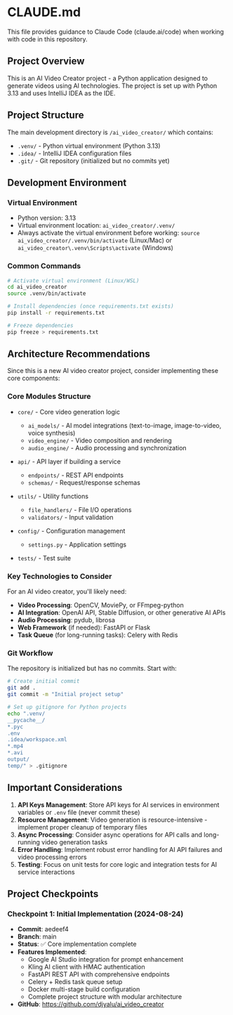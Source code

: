 # CLAUDE.md

This file provides guidance to Claude Code (claude.ai/code) when working with code in this repository.

## Project Overview

This is an AI Video Creator project - a Python application designed to generate videos using AI technologies. The project is set up with Python 3.13 and uses IntelliJ IDEA as the IDE.

## Project Structure

The main development directory is `/ai_video_creator/` which contains:
- `.venv/` - Python virtual environment (Python 3.13)
- `.idea/` - IntelliJ IDEA configuration files
- `.git/` - Git repository (initialized but no commits yet)

## Development Environment

### Virtual Environment
- Python version: 3.13
- Virtual environment location: `ai_video_creator/.venv/`
- Always activate the virtual environment before working: `source ai_video_creator/.venv/bin/activate` (Linux/Mac) or `ai_video_creator\.venv\Scripts\activate` (Windows)

### Common Commands

```bash
# Activate virtual environment (Linux/WSL)
cd ai_video_creator
source .venv/bin/activate

# Install dependencies (once requirements.txt exists)
pip install -r requirements.txt

# Freeze dependencies
pip freeze > requirements.txt
```

## Architecture Recommendations

Since this is a new AI video creator project, consider implementing these core components:

### Core Modules Structure
- `core/` - Core video generation logic
  - `ai_models/` - AI model integrations (text-to-image, image-to-video, voice synthesis)
  - `video_engine/` - Video composition and rendering
  - `audio_engine/` - Audio processing and synchronization
  
- `api/` - API layer if building a service
  - `endpoints/` - REST API endpoints
  - `schemas/` - Request/response schemas
  
- `utils/` - Utility functions
  - `file_handlers/` - File I/O operations
  - `validators/` - Input validation
  
- `config/` - Configuration management
  - `settings.py` - Application settings
  
- `tests/` - Test suite

### Key Technologies to Consider

For an AI video creator, you'll likely need:
- **Video Processing**: OpenCV, MoviePy, or FFmpeg-python
- **AI Integration**: OpenAI API, Stable Diffusion, or other generative AI APIs
- **Audio Processing**: pydub, librosa
- **Web Framework** (if needed): FastAPI or Flask
- **Task Queue** (for long-running tasks): Celery with Redis

### Git Workflow

The repository is initialized but has no commits. Start with:
```bash
# Create initial commit
git add .
git commit -m "Initial project setup"

# Set up gitignore for Python projects
echo ".venv/
__pycache__/
*.pyc
.env
.idea/workspace.xml
*.mp4
*.avi
output/
temp/" > .gitignore
```

## Important Considerations

1. **API Keys Management**: Store API keys for AI services in environment variables or `.env` file (never commit these)
2. **Resource Management**: Video generation is resource-intensive - implement proper cleanup of temporary files
3. **Async Processing**: Consider async operations for API calls and long-running video generation tasks
4. **Error Handling**: Implement robust error handling for AI API failures and video processing errors
5. **Testing**: Focus on unit tests for core logic and integration tests for AI service interactions

## Project Checkpoints

### Checkpoint 1: Initial Implementation (2024-08-24)
- **Commit**: aedeef4
- **Branch**: main
- **Status**: ✅ Core implementation complete
- **Features Implemented**:
  - Google AI Studio integration for prompt enhancement
  - Kling AI client with HMAC authentication
  - FastAPI REST API with comprehensive endpoints
  - Celery + Redis task queue setup
  - Docker multi-stage build configuration
  - Complete project structure with modular architecture
- **GitHub**: https://github.com/djyalu/ai_video_creator